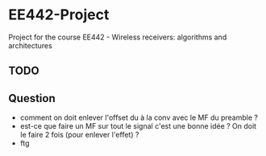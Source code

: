 # EE442-Project
Project for the course EE442 - Wireless receivers: algorithms and architectures

## TODO 

## Question
- comment on doit enlever l'offset du à la conv avec le MF du preamble ?
- est-ce que faire un MF sur tout le signal c'est une bonne idée ? On doit le faire 2 fois (pour enlever l'effet) ?
- ftg
